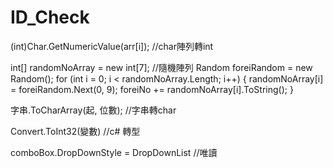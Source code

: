 # ID_Check

(int)Char.GetNumericValue(arr[i]);     //char陣列轉int

int[] randomNoArray = new int[7];      //隨機陣列
Random foreiRandom = new Random();
  for (int i = 0; i < randomNoArray.Length; i++)
  {
    randomNoArray[i] = foreiRandom.Next(0, 9);
    foreiNo += randomNoArray[i].ToString();
  }
  
  字串.ToCharArray(起, 位數);           //字串轉char
  
  Convert.ToInt32(變數)                //c# 轉型
  
  comboBox.DropDownStyle = DropDownList  //唯讀
